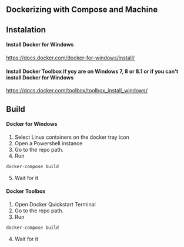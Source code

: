 ## Dockerizing with Compose and Machine 

## Instalation
#### Install Docker for Windows
https://docs.docker.com/docker-for-windows/install/
  
  
#### Install Docker Toolbox if yoy are on Windows 7, 8 or 8.1 or if you can't install Docker for Windows
https://docs.docker.com/toolbox/toolbox_install_windows/

## Build
#### Docker for Windows
1. Select Linux containers on the docker tray icon
2. Open a Powershell instance
3. Go to the repo path.
4. Run
  
``` bash
docker-compose build
```
5. Wait for it

#### Docker Toolbox
1. Open Docker Quickstart Terminal
2. Go to the repo path.
3. Run
  
``` bash
docker-compose build
```
4. Wait for it
